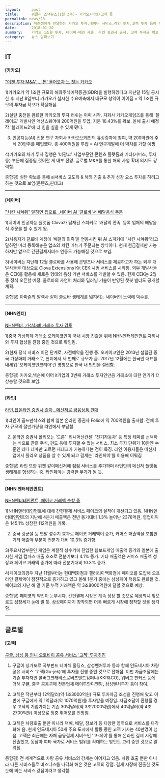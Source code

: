 ```yaml
---
layout:     post
title:      위클리 스낵뉴스(1월 3주)- 카카오/라인/고젝 등
permalink: news/28
description: 취준생에게 전달하는 카카오 투자,네이버 서비스,라인 투자,고젝 투자 등에 대한 스낵 뉴스들입니다.
date:       2018-01-20
summary:    카카오 1조원 투자, 네이버-배민 제휴, 라인 증권사 출자, 고젝 투자금 확보
category: 	뉴스 살펴보기
---
```


## IT

#### [카카오]

["이젠 투자·M&A"... '돈' 들어오자 노 젓는 카카오](http://www.newspim.com/news/view/20180119000155)

1)카카오가 약 1조원 규모의 해외주식예탁증권(GDR)을 발행하겠다고 지난달 15일 공시한 후 지난 8일부터 카카오가 실시한 수요예측에서 대규모 청약이 이어짐 = 약 1조원 규모의 투자금 확보가 확실해짐.

2)실탄 충전을 완료한 카카오의 투자 러쉬는 이미 시작. 자회사 카카오게임즈를 통해  '블레이드' 개발사인 액션스퀘어에 200억원을 투입, 지분 10.43%를 확보. 올해 출시 예정작 '블레이드2'에 더 힘을 실을 수 있게 됐다. 

3) 인공지능(AI) 전문 연구 자회사 카카오브레인의 유상증자에 참여, 약 200억원에 주식 20만주를 매입했다. 총 400억원을 투입 = Ai 연구개발에 더 박차를 가할 예쩡

4)카카오의 차기 투자 집행은 '비광고' 사업부문인 콘텐츠 플랫폼과 기타(커머스, 투자 등) 부문에 집중될 것이란 게 내부 전망.
글로벌 M&A를 통한 해외 사업 확대 의지도 강력함. 

종합평) 실탄 확보를 통해 ai서비스 고도화 & 해외 진출 & 추가 성장 요소 투자를 하려고하는 것으로 보임(콘텐츠,핀테크)

- - -

#### [네이버]

["치킨 시켜줘" 말하면 집으로...네이버 AI '클로바'서 배달음식 주문](http://biz.chosun.com/site/data/html_dir/2018/01/19/2018011901890.html)

1)네이버 인공지능 플랫폼 Clova가 탑재된 스피커로 ‘배달의 민족’ 등록 업체의 배달음식 주문을 할 수 있게 됨.

2)사용자가 클로바 계정에 ‘배달의 민족’을 연동시킨 뒤 AI 스피커에 “치킨 시켜줘”라고 말하면 미리 등록해놓은 업소의 치킨 메뉴가 주문되는 방식이다. 현재 현금결제만 가능하지만 앞으로 간편결제서비스 연동도 가능해질 것으로 보임.

3)네이버는 지난해 12월 클로바를 사용해 콘텐츠나 서비스를 제공하고자 하는 외부 개발사들을 대상으로 Clova Extensions Kit·CEK 시범 서비스를 시작함. 외부 개발사들은 CEK를 활용해 새로운 형태의 음성 기반 서비스를 개발할 수 있음. 현재 CEK는 2월 중 정식 오픈할 예정. 클로바의 자연어 처리와 딥러닝 기술이 반영된 챗봇 빌더도 공개할 계획. 

종합평) 아마존의 알렉사 같이 클로바 생태계를 넓히려는 네이버의 노력에 박수를.

- - -

#### [NHN엔터]


[NHN엔터, 가상화폐 거래소 투자 검토](http://it.chosun.com/news/article.html?no=2845544)

1)중국 가상화폐 거래소 오케이코인이 국내 시장 진출을 위해 NHN엔터테인먼트 자회사와 투자 협상을 진행 중인 것으로 확인됨.

2)현재 정식 서비스 이전 단계로, 사전예약을 진행 중.
오케이코인은 2013년 설립된 중국 가상화폐 거래소로, 현지에서 세 번째로 규모가 큼. 
2017년 12월에는 한국인 대표를 내세워 '오케이코인코리아'란 명칭으로 한국 내 법인을 설립함.

종합평) 카카오,넥슨에 이어 it기업의 3번째 거래소 투자인만큼 거래소에 대한 인기가 더 상승할 것으로 보임.

- - -

#### [라인]

[라인,日온라인 증권사 출자…메신저로 금융상품 판매](http://news.mk.co.kr/newsRead.php?year=2018&no=41820)

1)라인이 골드만삭스와 함께 일본 온라인 증권사 Folio에 약 700억원을 출자함. 전체 투자 규모의 절반가량을 라인에서 부담함.

2) 온라인 증권사 폴리오는 '드론' '리니어신칸센' '전기자동차' 등 특정 테마를 선택하는 식으로 관련 주식, 펀드 등에 투자할 수 있는 서비스. 최소 투자 단위가 10만엔 수준인 데다 테마만 고르면 재테크가 가능하다는 점이 특징. 라인 이용자들은 메신저 앱에서 폴리오 상품을 살 수 있게 되고 결제는 '라인페이'를 이용해 이뤄짐

종합평) 라인 또한 위챗 같이메신저에 점점 서비스를 추가하며 라인만의 메신저 플랫폼 생태계를 형성하는 중. 라인페이는 강력한 무기가 될 듯.

- - -

#### [NHN 엔터테인먼트]

[NHN엔터테인먼트, 페이코 거래액 순항 중](http://www.newsworks.co.kr/news/articleView.html?idxno=161838)

1)NHN엔터테인먼트에 대해 간편결제 서비스 페이코의 실적이 개선되고 있음. NHN엔터테인먼트의 지난해 4분기 매출액은 전년 동기대비 1.3% 늘어난 2378억원, 영업이익은 145.1% 성장한 112억원을 기록. 

2) 중국 광군절 등 연말 성수기 효과로 페이코 거래액이 증가, 커머스 매출액을 포함한 기타 매출액 부문이 전분기 대비 10.3% 증가함.

3)주요사업부문인 게임은 계절적 성수기에 진입한 웹보드게임 매출액 증가와 일본에 출시한 게임 컴파스 매출 
호조로 전분기보다 4.1% 증가. 기타 매출액은 커머스 매출액 성장과 페이코 거래액 증가에 따라 전분기대비 10.3% 증가. 

4)페이코의경우 지난 11월부터는 현대백화점과 갤러리아백화점에 페이코를 도입해 오프라인 결제액이 점진적으로 증가하고 있고 올해 1분기 중에는 삼성페이 적용도 완료될 것. 페이코의 지난 해 말 기준 누적 거래액은 약 3조8000억원에 달할 것으로 예상.

종합평) 페이코의 약진이 눈부시다. 간편결제 시장은 계속 성장 할 것으로 예상되니 앞으로도 성장세가 눈에 띌 듯. 삼성페이까지 장착되면 더욱 빠르게 시장에 정착할 것을 생각함.
- - -

## 글로벌

#### [고젝]

[구글, 삼성 등 인니 오토바이 공유 서비스 '고젝' 투자추진](http://www.etnews.com/20180119000208)

1)	구글이 싱가포르 국부펀드 테마섹 홀딩스, 삼성벤처투자 등과 함께 인도네시아 차량공유 서비스 '고젝(Go-jek)'에 투자를 진행 중인 것으로 전해짐. 
이번 자금조달에는 기존 투자자인 콜버그크래비스로버츠앤드컴퍼니(KKR&CO), 워버그 핀커스 등에 더해 구글, 중국 공동구매 전문업체 메이투안디엔핑, 삼성벤처투자 등이 참여. 

2)	고젝은 작년부터 12억달러(약 1조3000억원) 규모 투자자금 조성을 진행해 왔고 이번에 구글에게 약 1억달러(약 1070억원)를 투자받을 예정임. 자금조달이 진행될 경우 고젝의 기업가치는 기존 30억달러(약 3조2000억원)에서 40억달러(약 4조2700억원) 이상으로 껑충 뛰어오를 전망임. 

3)	고젝은 차량호출 뿐만 아니라 택배, 배달, 장보기 등 다양한 영역으로 서비스를 다각화해 옴. 현재 인도네시아 50개 주요 도시에서 활동 중인 고젝 기사는 40만명이 넘음.  고젝은 최근에는 자체 금융결제 서비스인 '고-페이'를 통해 온라인 결제 시장에 진출했고, 동남아 여타 국가로 서비스 범위를 확대하는 방안도 고려 중인 것으로 알려짐.

종합평) 전 세계적으로 차량 공유 서비스의 강세는 이어지고 있음. 차량 호출 뿐만 아니라 다른 서비스들로 비즈니스를 다각화 해온 것은 고젝의 강점. 결제 시장에 진출한 것도 눈에 띄는 서비스 강점이라고 생각함.
